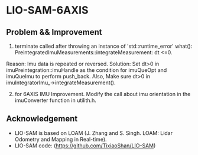 # LIO-SAM-6AXIS

## Problem && Improvement
1. terminate called after throwing an instance of 'std::runtime_error'  what():  PreintegratedImuMeasurements::integrateMeasurement: dt <=0.

Reason: Imu data is repeated or reversed.
Solution: Set dt>0 in imuPreintegration::imuHandle as the condition for imuQueOpt and imuQueImu to perform push_back. Also, Make sure dt>0 in imuIntegratorImu_->integrateMeasurement().

2. for 6AXIS IMU Improvement.
Modify the call about imu orientation in the imuConverter function in utilith.h.


## Acknowledgement

  - LIO-SAM is based on LOAM (J. Zhang and S. Singh. LOAM: Lidar Odometry and Mapping in Real-time).
  - LIO-SAM code: (https://github.com/TixiaoShan/LIO-SAM)
